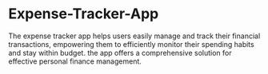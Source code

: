 # Expense-Tracker-App
The expense tracker app helps users easily manage and track their financial transactions, empowering them to efficiently monitor their spending habits and stay within budget.  the app offers a comprehensive solution for effective personal finance management.

